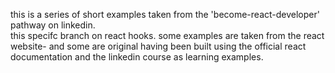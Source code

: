 this is a series of short examples taken from the 'become-react-developer' pathway on linkedin.  
this specifc branch on react hooks. some examples are taken from the react website- and some are original having been built using the official react documentation and the linkedin course as learning examples.
